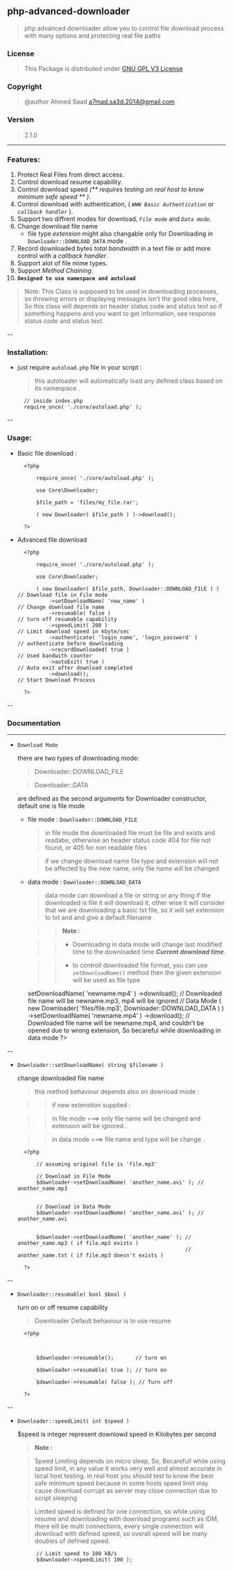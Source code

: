 ## php-advanced-downloader

>php advanced downloader allow you to control file download process with many options and protecting real file paths


### License

>This Package is distributed under [GNU GPL V3 License](http://choosealicense.com/licenses/gpl-3.0/)


### Copyright
>@author	Ahmed Saad <a7mad.sa3d.2014@gmail.com>

### Version
> 2.1.0


----

### Features:

1. Protect Real Files from direct access.
2. Control download resume capability.
3. Control download speed _(** requires testing on real host to know minimum safe speed ** )_.
4. Control download with authentication, ( _`WWW Basic Authentication`_ or  _`callback handler`_ ).
5. Support two diffrent modes for download, _`File mode`_ and _`Data mode`_.
6. Change download file name
	* file type _extension_ might also changable only for Downloading in `Downloader::DOWNLOAD_DATA` mode .
7. Record downloaded bytes _total bandwidth_ in a text file  or add more control with a _callback handler_.
8. Support alot of file mime types.
9. Support _Method Chaining_.
10. __`Designed to use namespace and autoload`__


>Note: This Class is supposed to be used in downloading processes, so throwing errors or displaying messages isn't the good idea here, So this class will depends on header status code and status text
so if something happens and you want to get information, see response status code and status text.



--
### Installation:

- just require `autoload.php` file in your script :
	>this autoloader will automatically load any defined class based on its namespace .
		
		// inside index.php
		require_once( './core/autoload.php' );

--
### Usage:
- Basic file download :
	
		<?php
			
			require_once( './core/autoload.php' );
			
			use Core\Downloader;

			$file_path = 'files/my_file.rar';

			( new Downloader( $file_path ) )->download();

		?>



- Advanced file download

		<?php

			require_once( './core/autoload.php' );
			
			use Core\Downloader;

			( new Downloader( $file_path, Downloader::DOWNLOAD_FILE ) ) // Download file in File mode
				->setDownloadName( 'new_name' )							// Change download file name
				->resumable( false ) 									// turn off resumable capability
				->speedLimit( 200 )										// Limit download speed in kbyte/sec
				->authenticate( 'login_name', 'login_password' )		// authenticate before downloading
				->recordDownloaded( true )								// Used bandwith counter
				->autoExit( true )										// Auto exit after download completed
				->download();											// Start Download Process

		?>

--
### Documentation
___

* `Download Mode`
	
	there are two types of downloading mode:
		
	> Downloader::DOWNLOAD_FILE
	
	> Downloader::DATA

	are defined as the second arguments for Downloader constructor, default one is file mode

	
	- file mode : `Downloader::DOWNLOAD_FILE`

		> in file mode the downloaded file must be file and exists and readabe, otherwise an header status code 404 for file not found, or 405 for non readable files

		>if we change download name file type and extension will not be affected by the new name, only file name will be changed


	- data mode : `Downloader::DOWNLOAD_DATA`

		> data mode can download a file or string or any thing
		if the downloaded is file it will download it, other wise it will consider that we are downloading a basic txt file, so it will set extension to txt and and give a default filename

		>> __Note :__
		
		>> * Downloading in data mode will change last modified time to the downloaded time __*Current download time*__.

		>> * to controll downloaded file format, you can use _`setDownloadName()`_ method then the given extension will be used as file type

		<?php
			
			// File Mode
			( new Downloader( 'files/file.mp3' ) )
				->setDownloadName( 'newname.mp4' )
				->download();						// Downloaded file name will be newname.mp3,  mp4 will be ignored


			// Data Mode
			( new Downloader( 'files/file.mp3', Downloader::DOWNLOAD_DATA ) )
				->setDownloadName( 'newname.mp4' )
				->download();						// Downloaded file name will be newname.mp4, and couldn't be opened due to wrong extension, So becareful while downloading in data mode

		?>

--

* `Downloader::setDownloadName( string $filename )`

	change downloaded file name
	
	> this method behaviour depends also on download mode :
	
	>> if new extenstion supplied :
	
	>> in file mode ===> only file name will be changed and extension will be ignored .
	
	>> in data mode ===> file name and type will be change .

		<?php

			// assuming original file is 'file.mp3'
			
			// Download in File Mode
			$downloader->setDownloadName( 'another_name.avi' ); //  another_name.mp3


			// Download in Data Mode
			$downloader->setDownloadName( 'another_name.avi' ); // another_name.avi


			$downloader->setDownloadName( 'another_name' ); // another_name.mp3 ( if file.mp3 exists )
			 												// another_name.txt ( if file.mp3 doesn't exists )

		?>

--

* `Downloader::resumable( bool $bool )`

	turn on or off resume capability
	
	> Downloader Default behaviour is to use resume

		<?php

			
			
			$downloader->resumable();  		// turn on

			$downloader->resumable( true ); // turn on

			$downloader->resumable( false ); // Turn off

		?>

--

* `Downloader::speedLimit( int $speed )`

	$speed is integer represent downlowd speed in Kilobytes per second
	
	> __Note :__
	
	> Speed Limiting depends on micro sleep,
	So, Becarefull while using speed limit, in any value it works very well and almost accurate in local host testing.
	in real host you should test to know the best safe minimum speed because in some hosts speed limit may cause download corrupt as server may close connection due to script sleeping

	> Limited speed is defined for one connection, so while using resume and downloading with download programs such as IDM, there eill be multi connections, every single connection will download with defined speed, so overall speed will be many doubles of defined speed.

			// Limit speed to 100 kB/s
			$downloader->speedLimit( 100 );

